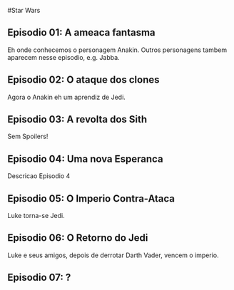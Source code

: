#Star Wars

## Episodio 01: A ameaca fantasma

Eh onde conhecemos o personagem Anakin. Outros personagens
tambem aparecem nesse episodio, e.g. Jabba.

## Episodio 02: O ataque dos clones

Agora o Anakin eh um aprendiz de Jedi.

## Episodio 03: A revolta dos Sith

Sem Spoilers!

## Episodio 04: Uma nova Esperanca

Descricao Episodio 4

## Episodio 05: O Imperio Contra-Ataca

Luke torna-se Jedi.

## Episodio 06: O Retorno do Jedi

Luke e seus amigos, depois de derrotar Darth Vader, vencem o imperio.

## Episodio 07: ?
